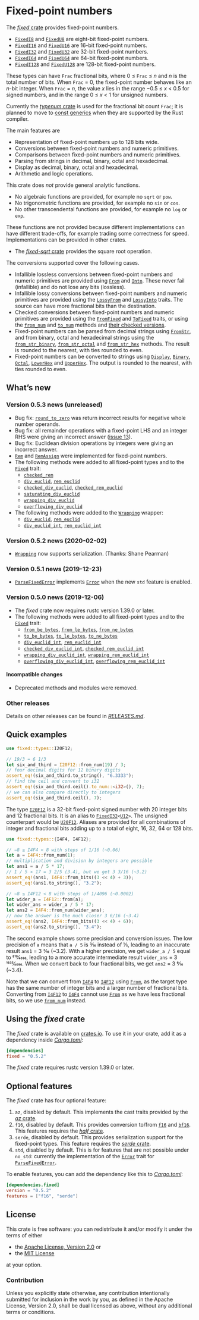 <!-- Copyright © 2018–2019 Trevor Spiteri -->

<!-- Copying and distribution of this file, with or without
modification, are permitted in any medium without royalty provided the
copyright notice and this notice are preserved. This file is offered
as-is, without any warranty. -->

# Fixed-point numbers

The [*fixed* crate] provides fixed-point numbers.

  * [`FixedI8`] and [`FixedU8`] are eight-bit fixed-point numbers.
  * [`FixedI16`] and [`FixedU16`] are 16-bit fixed-point numbers.
  * [`FixedI32`] and [`FixedU32`] are 32-bit fixed-point numbers.
  * [`FixedI64`] and [`FixedU64`] are 64-bit fixed-point numbers.
  * [`FixedI128`] and [`FixedU128`] are 128-bit fixed-point numbers.

These types can have `Frac` fractional bits, where
0 ≤ `Frac` ≤ <i>n</i> and <i>n</i> is the total number of bits. When
`Frac` = 0, the fixed-point number behaves like an <i>n</i>-bit
integer. When `Frac` = <i>n</i>, the value <i>x</i> lies in the range
−0.5 ≤ <i>x</i> < 0.5 for signed numbers, and in the range
0 ≤ <i>x</i> < 1 for unsigned numbers.

Currently the [*typenum* crate] is used for the fractional bit count
`Frac`; it is planned to move to [const generics] when they are
supported by the Rust compiler.

The main features are

  * Representation of fixed-point numbers up to 128 bits wide.
  * Conversions between fixed-point numbers and numeric primitives.
  * Comparisons between fixed-point numbers and numeric primitives.
  * Parsing from strings in decimal, binary, octal and hexadecimal.
  * Display as decimal, binary, octal and hexadecimal.
  * Arithmetic and logic operations.

This crate does *not* provide general analytic functions.

  * No algebraic functions are provided, for example no `sqrt` or
    `pow`.
  * No trigonometric functions are provided, for example no `sin` or
    `cos`.
  * No other transcendental functions are provided, for example no
    `log` or `exp`.

These functions are not provided because different implementations can
have different trade-offs, for example trading some correctness for
speed. Implementations can be provided in other crates.

  * The [*fixed-sqrt* crate](https://crates.io/crates/fixed-sqrt)
    provides the square root operation.

The conversions supported cover the following cases.

  * Infallible lossless conversions between fixed-point numbers and
    numeric primitives are provided using [`From`] and [`Into`]. These
    never fail (infallible) and do not lose any bits (lossless).
  * Infallible lossy conversions between fixed-point numbers and
    numeric primitives are provided using the [`LossyFrom`] and
    [`LossyInto`] traits. The source can have more fractional bits
    than the destination.
  * Checked conversions between fixed-point numbers and numeric
    primitives are provided using the [`FromFixed`] and [`ToFixed`]
    traits, or using the [`from_num`] and [`to_num`] methods and
    [their checked versions][`checked_from_num`].
  * Fixed-point numbers can be parsed from decimal strings using
    [`FromStr`], and from binary, octal and hexadecimal strings using
    the [`from_str_binary`], [`from_str_octal`] and [`from_str_hex`]
    methods. The result is rounded to the nearest, with ties rounded
    to even.
  * Fixed-point numbers can be converted to strings using [`Display`],
    [`Binary`], [`Octal`], [`LowerHex`] and [`UpperHex`]. The output
    is rounded to the nearest, with ties rounded to even.

## What’s new

### Version 0.5.3 news (unreleased)

  * Bug fix: [`round_to_zero`] was return incorrect results for
    negative whole number operands.
  * Bug fix: all remainder operations with a fixed-point LHS and an
    integer RHS were giving an incorrect answer ([issue 13]).
  * Bug fix: Euclidean division operations by integers were giving an
    incorrect answer.
  * [`Rem`] and [`RemAssign`] were implemented for fixed-point
    numbers.
  * The following methods were added to all fixed-point types and to
    the [`Fixed`] trait:
	  * [`checked_rem`]
	  * [`div_euclid`], [`rem_euclid`]
	  * [`checked_div_euclid`], [`checked_rem_euclid`]
	  * [`saturating_div_euclid`]
	  * [`wrapping_div_euclid`]
      * [`overflowing_div_euclid`]
  * The following methods were added to the [`Wrapping`] wrapper:
	  * [`div_euclid`][wde], [`rem_euclid`][wre]
	  * [`div_euclid_int`][wdei], [`rem_euclid_int`][wrei]

[`RemAssign`]: https://doc.rust-lang.org/nightly/core/ops/trait.RemAssign.html
[`Rem`]: https://doc.rust-lang.org/nightly/core/ops/trait.Rem.html
[`checked_div_euclid`]: https://docs.rs/fixed/0.5.3/fixed/struct.FixedI32.html#method.checked_div_euclid
[`checked_rem_euclid`]: https://docs.rs/fixed/0.5.3/fixed/struct.FixedI32.html#method.checked_rem_euclid
[`checked_rem`]: https://docs.rs/fixed/0.5.3/fixed/struct.FixedI32.html#method.checked_rem
[`div_euclid`]: https://docs.rs/fixed/0.5.3/fixed/struct.FixedI32.html#method.div_euclid
[`overflowing_div_euclid`]: https://docs.rs/fixed/0.5.3/fixed/struct.FixedI32.html#method.overflowing_div_euclid
[`rem_euclid`]: https://docs.rs/fixed/0.5.3/fixed/struct.FixedI32.html#method.rem_euclid
[`round_to_zero`]: https://docs.rs/fixed/0.5.3/fixed/struct.FixedI32.html#method.round_to_zero
[`saturating_div_euclid`]: https://docs.rs/fixed/0.5.3/fixed/struct.FixedI32.html#method.saturating_div_euclid
[`wrapping_div_euclid`]: https://docs.rs/fixed/0.5.3/fixed/struct.FixedI32.html#method.wrapping_div_euclid
[issue 13]: https://gitlab.com/tspiteri/fixed/issues/13
[wde]: https://docs.rs/fixed/0.5.3/fixed/struct.Wrapping.html#method.div_euclid
[wdei]: https://docs.rs/fixed/0.5.3/fixed/struct.Wrapping.html#method.div_euclid_int
[wre]: https://docs.rs/fixed/0.5.3/fixed/struct.Wrapping.html#method.rem_euclid
[wrei]: https://docs.rs/fixed/0.5.3/fixed/struct.Wrapping.html#method.rem_euclid_int

### Version 0.5.2 news (2020-02-02)

  * [`Wrapping`] now supports serialization. (Thanks: Shane Pearman)
  
[`Wrapping`]: https://docs.rs/fixed/0.5.2/fixed/struct.Wrapping.html

### Version 0.5.1 news (2019-12-23)

  * [`ParseFixedError`] implements [`Error`] when the new `std`
    feature is enabled.

### Version 0.5.0 news (2019-12-06)

  * The *fixed* crate now requires rustc version 1.39.0 or later.
  * The following methods were added to all fixed-point types and to
    the [`Fixed`] trait:
      * [`from_be_bytes`], [`from_le_bytes`], [`from_ne_bytes`]
	  * [`to_be_bytes`], [`to_le_bytes`], [`to_ne_bytes`]
	  * [`div_euclid_int`], [`rem_euclid_int`]
	  * [`checked_div_euclid_int`], [`checked_rem_euclid_int`]
	  * [`wrapping_div_euclid_int`], [`wrapping_rem_euclid_int`]
	  * [`overflowing_div_euclid_int`], [`overflowing_rem_euclid_int`]

[`Fixed`]: https://docs.rs/fixed/0.5.2/fixed/traits/trait.Fixed.html
[`checked_div_euclid_int`]: https://docs.rs/fixed/0.5.2/fixed/struct.FixedI32.html#method.checked_div_euclid_int
[`checked_rem_euclid_int`]: https://docs.rs/fixed/0.5.2/fixed/struct.FixedI32.html#method.checked_rem_euclid_int
[`div_euclid_int`]: https://docs.rs/fixed/0.5.2/fixed/struct.FixedI32.html#method.div_euclid_int
[`from_be_bytes`]: https://docs.rs/fixed/0.5.2/fixed/struct.FixedI32.html#method.from_be_bytes
[`from_le_bytes`]: https://docs.rs/fixed/0.5.2/fixed/struct.FixedI32.html#method.from_le_bytes
[`from_ne_bytes`]: https://docs.rs/fixed/0.5.2/fixed/struct.FixedI32.html#method.from_ne_bytes
[`overflowing_div_euclid_int`]: https://docs.rs/fixed/0.5.2/fixed/struct.FixedI32.html#method.overflowing_div_euclid_int
[`overflowing_rem_euclid_int`]: https://docs.rs/fixed/0.5.2/fixed/struct.FixedI32.html#method.overflowing_rem_euclid_int
[`rem_euclid_int`]: https://docs.rs/fixed/0.5.2/fixed/struct.FixedI32.html#method.rem_euclid_int
[`to_be_bytes`]: https://docs.rs/fixed/0.5.2/fixed/struct.FixedI32.html#method.to_be_bytes
[`to_le_bytes`]: https://docs.rs/fixed/0.5.2/fixed/struct.FixedI32.html#method.to_le_bytes
[`to_ne_bytes`]: https://docs.rs/fixed/0.5.2/fixed/struct.FixedI32.html#method.to_ne_bytes
[`wrapping_div_euclid_int`]: https://docs.rs/fixed/0.5.2/fixed/struct.FixedI32.html#method.wrapping_div_euclid_int
[`wrapping_rem_euclid_int`]: https://docs.rs/fixed/0.5.2/fixed/struct.FixedI32.html#method.wrapping_rem_euclid_int

#### Incompatible changes

  * Deprecated methods and modules were removed.

### Other releases

Details on other releases can be found in [*RELEASES.md*].

[*RELEASES.md*]: https://gitlab.com/tspiteri/fixed/blob/master/RELEASES.md

## Quick examples

```rust
use fixed::types::I20F12;

// 19/3 = 6 1/3
let six_and_third = I20F12::from_num(19) / 3;
// four decimal digits for 12 binary digits
assert_eq!(six_and_third.to_string(), "6.3333");
// find the ceil and convert to i32
assert_eq!(six_and_third.ceil().to_num::<i32>(), 7);
// we can also compare directly to integers
assert_eq!(six_and_third.ceil(), 7);
```

The type [`I20F12`] is a 32-bit fixed-point signed number with 20
integer bits and 12 fractional bits. It is an alias to
<code>[FixedI32][`FixedI32`]&lt;[U12][`U12`]&gt;</code>. The unsigned
counterpart would be [`U20F12`]. Aliases are provided for all
combinations of integer and fractional bits adding up to a total of
eight, 16, 32, 64 or 128 bits.

```rust
use fixed::types::{I4F4, I4F12};

// −8 ≤ I4F4 < 8 with steps of 1/16 (~0.06)
let a = I4F4::from_num(1);
// multiplication and division by integers are possible
let ans1 = a / 5 * 17;
// 1 / 5 × 17 = 3 2/5 (3.4), but we get 3 3/16 (~3.2)
assert_eq!(ans1, I4F4::from_bits((3 << 4) + 3));
assert_eq!(ans1.to_string(), "3.2");

// −8 ≤ I4F12 < 8 with steps of 1/4096 (~0.0002)
let wider_a = I4F12::from(a);
let wider_ans = wider_a / 5 * 17;
let ans2 = I4F4::from_num(wider_ans);
// now the answer is the much closer 3 6/16 (~3.4)
assert_eq!(ans2, I4F4::from_bits((3 << 4) + 6));
assert_eq!(ans2.to_string(), "3.4");
```

The second example shows some precision and conversion issues. The low
precision of `a` means that `a / 5` is 3⁄16 instead of 1⁄5, leading to
an inaccurate result `ans1` = 3 3⁄16 (~3.2). With a higher precision,
we get `wider_a / 5` equal to 819⁄4096, leading to a more accurate
intermediate result `wider_ans` = 3 1635⁄4096. When we convert back to
four fractional bits, we get `ans2` = 3 6⁄16 (~3.4).

Note that we can convert from [`I4F4`] to [`I4F12`] using [`From`], as
the target type has the same number of integer bits and a larger
number of fractional bits. Converting from [`I4F12`] to [`I4F4`]
cannot use [`From`] as we have less fractional bits, so we use
[`from_num`] instead.

## Using the *fixed* crate

The *fixed* crate is available on [crates.io][*fixed* crate]. To use
it in your crate, add it as a dependency inside [*Cargo.toml*]:

```toml
[dependencies]
fixed = "0.5.2"
```

The *fixed* crate requires rustc version 1.39.0 or later.

## Optional features

The *fixed* crate has four optional feature:

 1. `az`, disabled by default. This implements the cast traits
    provided by the [*az* crate].
 2. `f16`, disabled by default. This provides conversion to/from
    [`f16`] and [`bf16`]. This features requires the [*half* crate].
 3. `serde`, disabled by default. This provides serialization support
    for the fixed-point types. This feature requires the
    [*serde* crate].
 4. `std`, disabled by default. This is for features that are not
    possible under `no_std`: currently the implementation of the
    [`Error`] trait for [`ParseFixedError`].

To enable features, you can add the dependency like this to
[*Cargo.toml*]:

```toml
[dependencies.fixed]
version = "0.5.2"
features = ["f16", "serde"]
```

## License

This crate is free software: you can redistribute it and/or modify it
under the terms of either

  * the [Apache License, Version 2.0][LICENSE-APACHE] or
  * the [MIT License][LICENSE-MIT]

at your option.

### Contribution

Unless you explicitly state otherwise, any contribution intentionally
submitted for inclusion in the work by you, as defined in the Apache
License, Version 2.0, shall be dual licensed as above, without any
additional terms or conditions.

[*Cargo.toml*]: https://doc.rust-lang.org/cargo/guide/dependencies.html
[*az* crate]: https://crates.io/crates/az
[*fixed* crate]: https://crates.io/crates/fixed
[*half* crate]: https://crates.io/crates/half
[*serde* crate]: https://crates.io/crates/serde
[*typenum* crate]: https://crates.io/crates/typenum
[LICENSE-APACHE]: https://www.apache.org/licenses/LICENSE-2.0
[LICENSE-MIT]: https://opensource.org/licenses/MIT
[`Binary`]: https://doc.rust-lang.org/nightly/core/fmt/trait.Binary.html
[`Display`]: https://doc.rust-lang.org/nightly/core/fmt/trait.Display.html
[`Error`]: https://doc.rust-lang.org/nightly/std/error/trait.Error.html
[`FixedI128`]: https://docs.rs/fixed/0.5.2/fixed/struct.FixedI128.html
[`FixedI16`]: https://docs.rs/fixed/0.5.2/fixed/struct.FixedI16.html
[`FixedI32`]: https://docs.rs/fixed/0.5.2/fixed/struct.FixedI32.html
[`FixedI64`]: https://docs.rs/fixed/0.5.2/fixed/struct.FixedI64.html
[`FixedI8`]: https://docs.rs/fixed/0.5.2/fixed/struct.FixedI8.html
[`FixedU128`]: https://docs.rs/fixed/0.5.2/fixed/struct.FixedU128.html
[`FixedU16`]: https://docs.rs/fixed/0.5.2/fixed/struct.FixedU16.html
[`FixedU32`]: https://docs.rs/fixed/0.5.2/fixed/struct.FixedU32.html
[`FixedU64`]: https://docs.rs/fixed/0.5.2/fixed/struct.FixedU64.html
[`FixedU8`]: https://docs.rs/fixed/0.5.2/fixed/struct.FixedU8.html
[`FromFixed`]: https://docs.rs/fixed/0.5.2/fixed/traits/trait.FromFixed.html
[`FromStr`]: https://doc.rust-lang.org/nightly/core/str/trait.FromStr.html
[`From`]: https://doc.rust-lang.org/nightly/core/convert/trait.From.html
[`I20F12`]: https://docs.rs/fixed/0.5.2/fixed/types/type.I20F12.html
[`I4F12`]: https://docs.rs/fixed/0.5.2/fixed/types/type.I4F12.html
[`I4F4`]: https://docs.rs/fixed/0.5.2/fixed/types/type.I4F4.html
[`Into`]: https://doc.rust-lang.org/nightly/core/convert/trait.Into.html
[`LossyFrom`]: https://docs.rs/fixed/0.5.2/fixed/traits/trait.LossyFrom.html
[`LossyInto`]: https://docs.rs/fixed/0.5.2/fixed/traits/trait.LossyInto.html
[`LowerHex`]: https://doc.rust-lang.org/nightly/core/fmt/trait.LowerHex.html
[`Octal`]: https://doc.rust-lang.org/nightly/core/fmt/trait.Octal.html
[`ParseFixedError`]: https://docs.rs/fixed/0.5.2/fixed/struct.ParseFixedError.html
[`ToFixed`]: https://docs.rs/fixed/0.5.2/fixed/traits/trait.ToFixed.html
[`U12`]: https://docs.rs/fixed/0.5.2/fixed/types/extra/type.U12.html
[`U20F12`]: https://docs.rs/fixed/0.5.2/fixed/types/type.U20F12.html
[`UpperHex`]: https://doc.rust-lang.org/nightly/core/fmt/trait.UpperHex.html
[`bf16`]: https://docs.rs/half/^1/half/struct.bf16.html
[`checked_from_num`]: https://docs.rs/fixed/0.5.2/fixed/struct.FixedI32.html#method.checked_from_num
[`f16`]: https://docs.rs/half/^1/half/struct.f16.html
[`from_num`]: https://docs.rs/fixed/0.5.2/fixed/struct.FixedI32.html#method.from_num
[`from_str_binary`]: https://docs.rs/fixed/0.5.2/fixed/struct.FixedI32.html#method.from_str_binary
[`from_str_hex`]: https://docs.rs/fixed/0.5.2/fixed/struct.FixedI32.html#method.from_str_hex
[`from_str_octal`]: https://docs.rs/fixed/0.5.2/fixed/struct.FixedI32.html#method.from_str_octal
[`to_num`]: https://docs.rs/fixed/0.5.2/fixed/struct.FixedI32.html#method.to_num
[const generics]: https://github.com/rust-lang/rust/issues/44580
